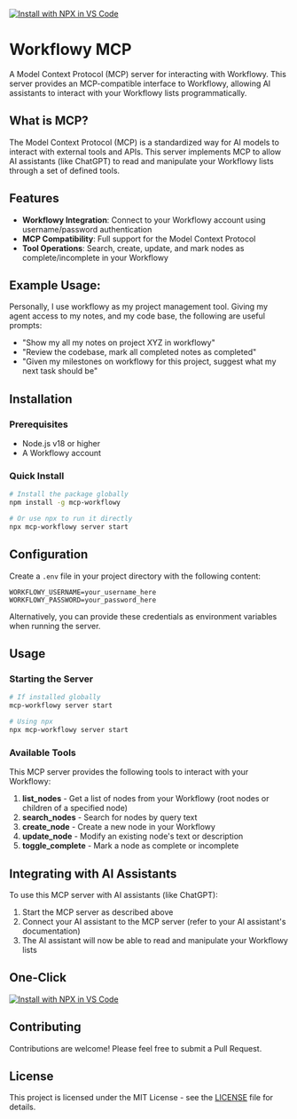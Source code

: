 [![Install with NPX in VS Code](https://img.shields.io/badge/VS_Code-Install_Azure_MCP_Server-0098FF?style=flat-square&logo=visualstudiocode&logoColor=white)](https://insiders.vscode.dev/redirect/mcp/install?name%3DWorkflowy%20MCP&config%3D%7B%22command%22%3A%22npx%22%2C%22args%22%3A%5B%22-y%22%2C%22mcp-workflowy%40latest%22%2C%22server%22%2C%22start%22%5D%2C%20%22env%22%3A%20%7B%22WORKFLOWY_USERNAME%22%3A%22%22%2C%20%22WORKFLOWY_PASSWORD%22%3A%20%22%22%7D%7D)
# Workflowy MCP

A Model Context Protocol (MCP) server for interacting with Workflowy. This server provides an MCP-compatible interface to Workflowy, allowing AI assistants to interact with your Workflowy lists programmatically.

## What is MCP?

The Model Context Protocol (MCP) is a standardized way for AI models to interact with external tools and APIs. This server implements MCP to allow AI assistants (like ChatGPT) to read and manipulate your Workflowy lists through a set of defined tools.

## Features

- **Workflowy Integration**: Connect to your Workflowy account using username/password authentication
- **MCP Compatibility**: Full support for the Model Context Protocol
- **Tool Operations**: Search, create, update, and mark nodes as complete/incomplete in your Workflowy

## Example Usage:
Personally, I use workflowy as my project management tool.
Giving my agent access to my notes, and my code base, the following are useful prompts:

- "Show my all my notes on project XYZ in workflowy"
- "Review the codebase, mark all completed notes as completed"
- "Given my milestones on workflowy for this project, suggest what my next task should be"

## Installation

### Prerequisites
- Node.js v18 or higher
- A Workflowy account

### Quick Install
```bash
# Install the package globally
npm install -g mcp-workflowy

# Or use npx to run it directly
npx mcp-workflowy server start
```

## Configuration

Create a `.env` file in your project directory with the following content:

```
WORKFLOWY_USERNAME=your_username_here
WORKFLOWY_PASSWORD=your_password_here
```

Alternatively, you can provide these credentials as environment variables when running the server.

## Usage

### Starting the Server
```bash
# If installed globally
mcp-workflowy server start

# Using npx
npx mcp-workflowy server start
```

### Available Tools

This MCP server provides the following tools to interact with your Workflowy:

1. **list_nodes** - Get a list of nodes from your Workflowy (root nodes or children of a specified node)
2. **search_nodes** - Search for nodes by query text
3. **create_node** - Create a new node in your Workflowy
4. **update_node** - Modify an existing node's text or description
5. **toggle_complete** - Mark a node as complete or incomplete

## Integrating with AI Assistants

To use this MCP server with AI assistants (like ChatGPT):

1. Start the MCP server as described above
2. Connect your AI assistant to the MCP server (refer to your AI assistant's documentation)
3. The AI assistant will now be able to read and manipulate your Workflowy lists

## One-Click
[![Install with NPX in VS Code](https://img.shields.io/badge/VS_Code-Install_Azure_MCP_Server-0098FF?style=flat-square&logo=visualstudiocode&logoColor=white)](https://insiders.vscode.dev/redirect/mcp/install?name%3DWorkflowy%20MCP&config%3D%7B%22command%22%3A%22npx%22%2C%22args%22%3A%5B%22-y%22%2C%22mcp-workflowy%40latest%22%2C%22server%22%2C%22start%22%5D%2C%20%22env%22%3A%20%7B%22WORKFLOWY_USERNAME%22%3A%22%22%2C%20%22WORKFLOWY_PASSWORD%22%3A%20%22%22%7D%7D)

## Contributing

Contributions are welcome! Please feel free to submit a Pull Request.

## License

This project is licensed under the MIT License - see the [LICENSE](LICENSE) file for details.
